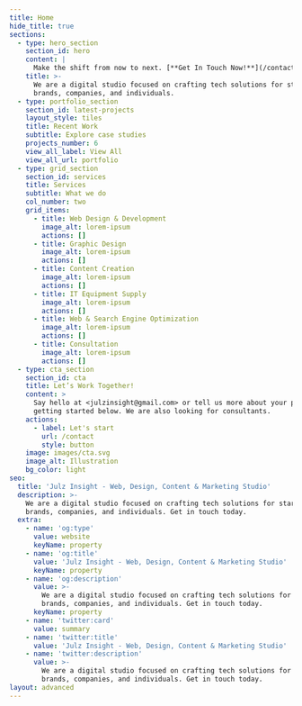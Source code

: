 ```yaml
---
title: Home
hide_title: true
sections:
  - type: hero_section
    section_id: hero
    content: |
      Make the shift from now to next. [**Get In Touch Now!**](/contact/)
    title: >-
      We are a digital studio focused on crafting tech solutions for startups,
      brands, companies, and individuals.
  - type: portfolio_section
    section_id: latest-projects
    layout_style: tiles
    title: Recent Work
    subtitle: Explore case studies
    projects_number: 6
    view_all_label: View All
    view_all_url: portfolio
  - type: grid_section
    section_id: services
    title: Services
    subtitle: What we do
    col_number: two
    grid_items:
      - title: Web Design & Development
        image_alt: lorem-ipsum
        actions: []
      - title: Graphic Design
        image_alt: lorem-ipsum
        actions: []
      - title: Content Creation
        image_alt: lorem-ipsum
        actions: []
      - title: IT Equipment Supply
        image_alt: lorem-ipsum
        actions: []
      - title: Web & Search Engine Optimization
        image_alt: lorem-ipsum
        actions: []
      - title: Consultation
        image_alt: lorem-ipsum
        actions: []
  - type: cta_section
    section_id: cta
    title: Let’s Work Together!
    content: >
      Say hello at <julzinsight@gmail.com> or tell us more about your project by
      getting started below. We are also looking for consultants.
    actions:
      - label: Let's start
        url: /contact
        style: button
    image: images/cta.svg
    image_alt: Illustration
    bg_color: light
seo:
  title: 'Julz Insight - Web, Design, Content & Marketing Studio'
  description: >-
    We are a digital studio focused on crafting tech solutions for startups,
    brands, companies, and individuals. Get in touch today.
  extra:
    - name: 'og:type'
      value: website
      keyName: property
    - name: 'og:title'
      value: 'Julz Insight - Web, Design, Content & Marketing Studio'
      keyName: property
    - name: 'og:description'
      value: >-
        We are a digital studio focused on crafting tech solutions for startups,
        brands, companies, and individuals. Get in touch today.
      keyName: property
    - name: 'twitter:card'
      value: summary
    - name: 'twitter:title'
      value: 'Julz Insight - Web, Design, Content & Marketing Studio'
    - name: 'twitter:description'
      value: >-
        We are a digital studio focused on crafting tech solutions for startups,
        brands, companies, and individuals. Get in touch today.
layout: advanced
---
```

